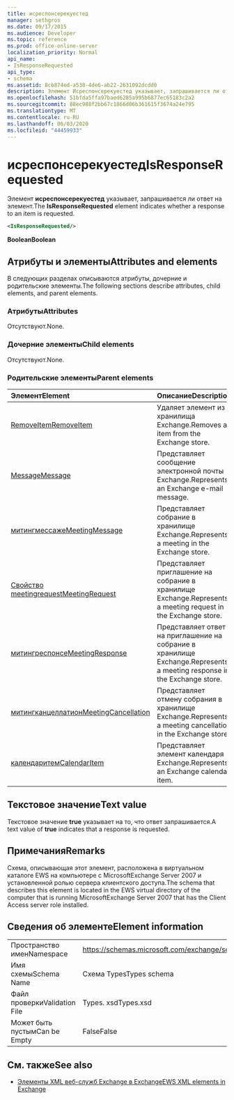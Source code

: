 ```yaml
---
title: исреспонсерекуестед
manager: sethgros
ms.date: 09/17/2015
ms.audience: Developer
ms.topic: reference
ms.prod: office-online-server
localization_priority: Normal
api_name:
- IsResponseRequested
api_type:
- schema
ms.assetid: 8cb874ed-a538-4de6-ab22-2631092dcdd0
description: Элемент Исреспонсерекуестед указывает, запрашивается ли ответ на элемент.
ms.openlocfilehash: 51bfda5ffa97baed6285a995b6877ec65183c2a2
ms.sourcegitcommit: 88ec988f2bb67c1866d06b361615f3674a24e795
ms.translationtype: MT
ms.contentlocale: ru-RU
ms.lasthandoff: 06/03/2020
ms.locfileid: "44459933"
---
```

# <a name="isresponserequested"></a><span data-ttu-id="f10f9-103">исреспонсерекуестед</span><span class="sxs-lookup"><span data-stu-id="f10f9-103">IsResponseRequested</span></span>

<span data-ttu-id="f10f9-104">Элемент **исреспонсерекуестед** указывает, запрашивается ли ответ на элемент.</span><span class="sxs-lookup"><span data-stu-id="f10f9-104">The **IsResponseRequested** element indicates whether a response to an item is requested.</span></span> 
  
```xml
<IsResponseRequested/>
```

 <span data-ttu-id="f10f9-105">**Boolean**</span><span class="sxs-lookup"><span data-stu-id="f10f9-105">**Boolean**</span></span>
## <a name="attributes-and-elements"></a><span data-ttu-id="f10f9-106">Атрибуты и элементы</span><span class="sxs-lookup"><span data-stu-id="f10f9-106">Attributes and elements</span></span>

<span data-ttu-id="f10f9-107">В следующих разделах описываются атрибуты, дочерние и родительские элементы.</span><span class="sxs-lookup"><span data-stu-id="f10f9-107">The following sections describe attributes, child elements, and parent elements.</span></span>
  
### <a name="attributes"></a><span data-ttu-id="f10f9-108">Атрибуты</span><span class="sxs-lookup"><span data-stu-id="f10f9-108">Attributes</span></span>

<span data-ttu-id="f10f9-109">Отсутствуют.</span><span class="sxs-lookup"><span data-stu-id="f10f9-109">None.</span></span>
  
### <a name="child-elements"></a><span data-ttu-id="f10f9-110">Дочерние элементы</span><span class="sxs-lookup"><span data-stu-id="f10f9-110">Child elements</span></span>

<span data-ttu-id="f10f9-111">Отсутствуют.</span><span class="sxs-lookup"><span data-stu-id="f10f9-111">None.</span></span>
  
### <a name="parent-elements"></a><span data-ttu-id="f10f9-112">Родительские элементы</span><span class="sxs-lookup"><span data-stu-id="f10f9-112">Parent elements</span></span>

|<span data-ttu-id="f10f9-113">**Элемент**</span><span class="sxs-lookup"><span data-stu-id="f10f9-113">**Element**</span></span>|<span data-ttu-id="f10f9-114">**Описание**</span><span class="sxs-lookup"><span data-stu-id="f10f9-114">**Description**</span></span>|
|:-----|:-----|
|[<span data-ttu-id="f10f9-115">RemoveItem</span><span class="sxs-lookup"><span data-stu-id="f10f9-115">RemoveItem</span></span>](removeitem.md) <br/> |<span data-ttu-id="f10f9-116">Удаляет элемент из хранилища Exchange.</span><span class="sxs-lookup"><span data-stu-id="f10f9-116">Removes an item from the Exchange store.</span></span>  <br/> |
|[<span data-ttu-id="f10f9-117">Message</span><span class="sxs-lookup"><span data-stu-id="f10f9-117">Message</span></span>](message-ex15websvcsotherref.md) <br/> |<span data-ttu-id="f10f9-118">Представляет сообщение электронной почты Exchange.</span><span class="sxs-lookup"><span data-stu-id="f10f9-118">Represents an Exchange e-mail message.</span></span>  <br/> |
|[<span data-ttu-id="f10f9-119">митингмессаже</span><span class="sxs-lookup"><span data-stu-id="f10f9-119">MeetingMessage</span></span>](meetingmessage.md) <br/> |<span data-ttu-id="f10f9-120">Представляет собрание в хранилище Exchange.</span><span class="sxs-lookup"><span data-stu-id="f10f9-120">Represents a meeting in the Exchange store.</span></span>  <br/> |
|[<span data-ttu-id="f10f9-121">Свойство meetingrequest</span><span class="sxs-lookup"><span data-stu-id="f10f9-121">MeetingRequest</span></span>](meetingrequest.md) <br/> |<span data-ttu-id="f10f9-122">Представляет приглашение на собрание в хранилище Exchange.</span><span class="sxs-lookup"><span data-stu-id="f10f9-122">Represents a meeting request in the Exchange store.</span></span>  <br/> |
|[<span data-ttu-id="f10f9-123">митингреспонсе</span><span class="sxs-lookup"><span data-stu-id="f10f9-123">MeetingResponse</span></span>](meetingresponse.md) <br/> |<span data-ttu-id="f10f9-124">Представляет ответ на приглашение на собрание в хранилище Exchange.</span><span class="sxs-lookup"><span data-stu-id="f10f9-124">Represents a meeting response in the Exchange store.</span></span>  <br/> |
|[<span data-ttu-id="f10f9-125">митингканцеллатион</span><span class="sxs-lookup"><span data-stu-id="f10f9-125">MeetingCancellation</span></span>](meetingcancellation.md) <br/> |<span data-ttu-id="f10f9-126">Представляет отмену собрания в хранилище Exchange.</span><span class="sxs-lookup"><span data-stu-id="f10f9-126">Represents a meeting cancellation in the Exchange store.</span></span>  <br/> |
|[<span data-ttu-id="f10f9-127">календаритем</span><span class="sxs-lookup"><span data-stu-id="f10f9-127">CalendarItem</span></span>](calendaritem.md) <br/> |<span data-ttu-id="f10f9-128">Представляет элемент календаря Exchange.</span><span class="sxs-lookup"><span data-stu-id="f10f9-128">Represents an Exchange calendar item.</span></span>  <br/> |
   
## <a name="text-value"></a><span data-ttu-id="f10f9-129">Текстовое значение</span><span class="sxs-lookup"><span data-stu-id="f10f9-129">Text value</span></span>

<span data-ttu-id="f10f9-130">Текстовое значение **true** указывает на то, что ответ запрашивается.</span><span class="sxs-lookup"><span data-stu-id="f10f9-130">A text value of **true** indicates that a response is requested.</span></span> 
  
## <a name="remarks"></a><span data-ttu-id="f10f9-131">Примечания</span><span class="sxs-lookup"><span data-stu-id="f10f9-131">Remarks</span></span>

<span data-ttu-id="f10f9-132">Схема, описывающая этот элемент, расположена в виртуальном каталоге EWS на компьютере с MicrosoftExchange Server 2007 и установленной ролью сервера клиентского доступа.</span><span class="sxs-lookup"><span data-stu-id="f10f9-132">The schema that describes this element is located in the EWS virtual directory of the computer that is running MicrosoftExchange Server 2007 that has the Client Access server role installed.</span></span>
  
## <a name="element-information"></a><span data-ttu-id="f10f9-133">Сведения об элементе</span><span class="sxs-lookup"><span data-stu-id="f10f9-133">Element information</span></span>

|||
|:-----|:-----|
|<span data-ttu-id="f10f9-134">Пространство имен</span><span class="sxs-lookup"><span data-stu-id="f10f9-134">Namespace</span></span>  <br/> |https://schemas.microsoft.com/exchange/services/2006/types  <br/> |
|<span data-ttu-id="f10f9-135">Имя схемы</span><span class="sxs-lookup"><span data-stu-id="f10f9-135">Schema Name</span></span>  <br/> |<span data-ttu-id="f10f9-136">Схема Types</span><span class="sxs-lookup"><span data-stu-id="f10f9-136">Types schema</span></span>  <br/> |
|<span data-ttu-id="f10f9-137">Файл проверки</span><span class="sxs-lookup"><span data-stu-id="f10f9-137">Validation File</span></span>  <br/> |<span data-ttu-id="f10f9-138">Types. xsd</span><span class="sxs-lookup"><span data-stu-id="f10f9-138">Types.xsd</span></span>  <br/> |
|<span data-ttu-id="f10f9-139">Может быть пустым</span><span class="sxs-lookup"><span data-stu-id="f10f9-139">Can be Empty</span></span>  <br/> |<span data-ttu-id="f10f9-140">False</span><span class="sxs-lookup"><span data-stu-id="f10f9-140">False</span></span>  <br/> |
   
## <a name="see-also"></a><span data-ttu-id="f10f9-141">См. также</span><span class="sxs-lookup"><span data-stu-id="f10f9-141">See also</span></span>



- [<span data-ttu-id="f10f9-142">Элементы XML веб-служб Exchange в Exchange</span><span class="sxs-lookup"><span data-stu-id="f10f9-142">EWS XML elements in Exchange</span></span>](ews-xml-elements-in-exchange.md)

